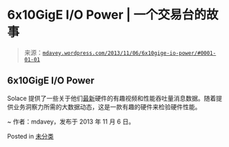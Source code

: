 <!--yml

category: 未分类

date: 2024-05-18 05:58:57

-->

# 6x10GigE I/O Power | 一个交易台的故事

> 来源：[`mdavey.wordpress.com/2013/11/06/6x10gige-io-power/#0001-01-01`](https://mdavey.wordpress.com/2013/11/06/6x10gige-io-power/#0001-01-01)

## 6x10GigE I/O Power

Solace 提供了一些关于他们[最新](http://solacesystems.com/blog/demonstrating-power-6x10gige-io)硬件的有趣视频和性能吞吐量消息数据。随着提供业务洞察力所需的大数据动态，这是一款有趣的硬件来检验硬件性能。

~ 作者：mdavey，发布于 2013 年 11 月 6 日。

Posted in [未分类](https://mdavey.wordpress.com/category/uncategorized/)
